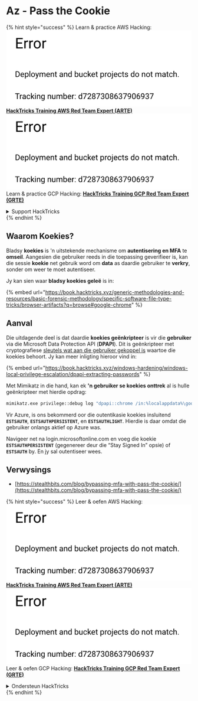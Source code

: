 # Az - Pass the Cookie

{% hint style="success" %}
Learn & practice AWS Hacking:<img src="../../../.gitbook/assets/image (1) (1).png" alt="" data-size="line">[**HackTricks Training AWS Red Team Expert (ARTE)**](https://training.hacktricks.xyz/courses/arte)<img src="../../../.gitbook/assets/image (1) (1).png" alt="" data-size="line">\
Learn & practice GCP Hacking: <img src="../../../.gitbook/assets/image (2).png" alt="" data-size="line">[**HackTricks Training GCP Red Team Expert (GRTE)**<img src="../../../.gitbook/assets/image (2).png" alt="" data-size="line">](https://training.hacktricks.xyz/courses/grte)

<details>

<summary>Support HackTricks</summary>

* Check the [**subscription plans**](https://github.com/sponsors/carlospolop)!
* **Join the** 💬 [**Discord group**](https://discord.gg/hRep4RUj7f) or the [**telegram group**](https://t.me/peass) or **follow** us on **Twitter** 🐦 [**@hacktricks\_live**](https://twitter.com/hacktricks\_live)**.**
* **Share hacking tricks by submitting PRs to the** [**HackTricks**](https://github.com/carlospolop/hacktricks) and [**HackTricks Cloud**](https://github.com/carlospolop/hacktricks-cloud) github repos.

</details>
{% endhint %}

## Waarom Koekies?

Bladsy **koekies** is 'n uitstekende mechanisme om **autentisering en MFA** te **omseil**. Aangesien die gebruiker reeds in die toepassing geverifieer is, kan die sessie **koekie** net gebruik word om **data** as daardie gebruiker te **verkry**, sonder om weer te moet autentiseer.

Jy kan sien waar **bladsy koekies geleë** is in:

{% embed url="https://book.hacktricks.xyz/generic-methodologies-and-resources/basic-forensic-methodology/specific-software-file-type-tricks/browser-artifacts?q=browse#google-chrome" %}

## Aanval

Die uitdagende deel is dat daardie **koekies geënkripteer** is vir die **gebruiker** via die Microsoft Data Protection API (**DPAPI**). Dit is geënkripteer met cryptografiese [sleutels wat aan die gebruiker gekoppel is](https://book.hacktricks.xyz/windows-hardening/windows-local-privilege-escalation/dpapi-extracting-passwords) waartoe die koekies behoort. Jy kan meer inligting hieroor vind in:

{% embed url="https://book.hacktricks.xyz/windows-hardening/windows-local-privilege-escalation/dpapi-extracting-passwords" %}

Met Mimikatz in die hand, kan ek **'n gebruiker se koekies onttrek** al is hulle geënkripteer met hierdie opdrag:
```bash
mimikatz.exe privilege::debug log "dpapi::chrome /in:%localappdata%\google\chrome\USERDA~1\default\cookies /unprotect" exit
```
Vir Azure, is ons bekommerd oor die outentikasie koekies insluitend **`ESTSAUTH`**, **`ESTSAUTHPERSISTENT`**, en **`ESTSAUTHLIGHT`**. Hierdie is daar omdat die gebruiker onlangs aktief op Azure was.

Navigeer net na login.microsoftonline.com en voeg die koekie **`ESTSAUTHPERSISTENT`** (gegenereer deur die “Stay Signed In” opsie) of **`ESTSAUTH`** by. En jy sal outentiseer wees.

## Verwysings

* [https://stealthbits.com/blog/bypassing-mfa-with-pass-the-cookie/](https://stealthbits.com/blog/bypassing-mfa-with-pass-the-cookie/)

{% hint style="success" %}
Leer & oefen AWS Hacking:<img src="../../../.gitbook/assets/image (1) (1).png" alt="" data-size="line">[**HackTricks Training AWS Red Team Expert (ARTE)**](https://training.hacktricks.xyz/courses/arte)<img src="../../../.gitbook/assets/image (1) (1).png" alt="" data-size="line">\
Leer & oefen GCP Hacking: <img src="../../../.gitbook/assets/image (2).png" alt="" data-size="line">[**HackTricks Training GCP Red Team Expert (GRTE)**<img src="../../../.gitbook/assets/image (2).png" alt="" data-size="line">](https://training.hacktricks.xyz/courses/grte)

<details>

<summary>Ondersteun HackTricks</summary>

* Kyk na die [**subskripsie planne**](https://github.com/sponsors/carlospolop)!
* **Sluit aan by die** 💬 [**Discord groep**](https://discord.gg/hRep4RUj7f) of die [**telegram groep**](https://t.me/peass) of **volg** ons op **Twitter** 🐦 [**@hacktricks\_live**](https://twitter.com/hacktricks\_live)**.**
* **Deel hacking truuks deur PRs in te dien na die** [**HackTricks**](https://github.com/carlospolop/hacktricks) en [**HackTricks Cloud**](https://github.com/carlospolop/hacktricks-cloud) github repos.

</details>
{% endhint %}
